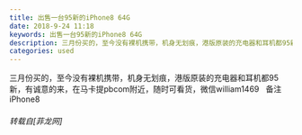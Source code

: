 ```yaml
---
title: 出售一台95新的iPhone8 64G
date: 2018-9-24 11:18
keywords: 出售一台95新的iPhone8 64G
description: 三月份买的，至今没有裸机携带，机身无划痕，港版原装的充电器和耳机都95新，有诚意的来，在马卡提pbcom附近，随时可看货，微信william1469   备注iPhone8
categories: used
---
```

<td class="t_f" id="postmessage_1870357">

三月份买的，至今没有裸机携带，机身无划痕，港版原装的充电器和耳机都95新，有诚意的来，在马卡提pbcom附近，随时可看货，微信william1469   备注iPhone8</td>
###### 转载自[菲龙网]